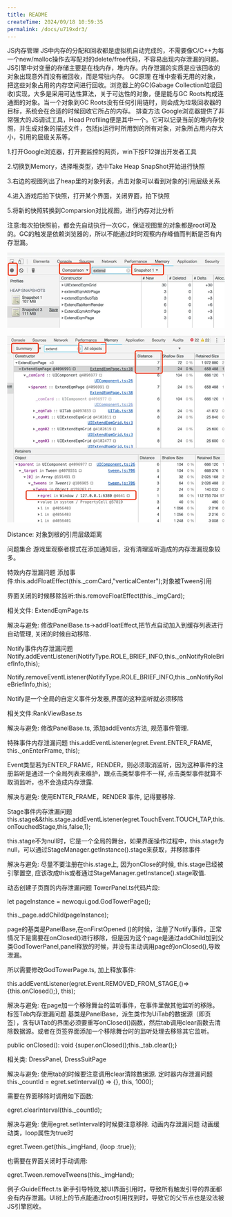```yaml
---
title: README
createTime: 2024/09/18 10:59:35
permalink: /docs/u719xdr3/
---
```

JS内存管理
JS中内存的分配和回收都是虚拟机自动完成的，不需要像C/C++为每一个new/malloc操作去写配对的delete/free代码，不容易出现内存泄漏的问题。JS引擎中对变量的存储主要是在栈内存，堆内存。内存泄漏的实质是应该回收的对象出现意外而没有被回收，而是常驻内存。
GC原理
在堆中查看无用的对象，把这些对象占用的内存空间进行回收。浏览器上的GC(Gabage Collection垃圾回收)实现，大多是采用可达性算法，关于可达性的对象，便是能与GC Roots构成连通图的对象。当一个对象到GC Roots没有任何引用链时，则会成为垃圾回收器的目标，系统会在合适的时候回收它所占的内存。
排查方法
Google浏览器提供了非常强大的JS调试工具，Head Profiling便是其中一个。它可以记录当前的堆内存快照，并生成对象的描述文件，包括js运行时所用到的所有对象，对象所占用内存大小，引用的层级关系等。
 
1.打开Google浏览器，打开要监控的网页，win下按F12弹出开发者工具
 

2.切换到Memory，选择堆类型，选中Take Heap SnapShot开始进行快照
 

3.右边的视图列出了heap里的对象列表，点击对象可以看到对象的引用层级关系
 

4.进入游戏后拍下快照，打开某个界面，关闭界面，拍下快照
 

5.将新的快照转换到Comparsion对比视图，进行内存对比分析
 

注意:每次拍快照前，都会先自动执行一次GC，保证视图里的对象都是root可及的。GC的触发是依赖浏览器的，所以不能通过时时观察内存峰值而判断是否有内存泄漏。
 

![alt text](image.png)
 
 
![alt text](image-1.png)
 

Distance: 对象到根的引用层级距离
 

问题集合
游戏里观察者模式在添加通知后，没有清理监听造成的内存泄漏现象较多。
 

特效内存泄漏问题
添加事件:this.addFloatEffect(this.\_comCard,"verticalCenter");对象被Tween引用
 

界面关闭的时候移除监听:this.removeFloatEffect(this.\_imgCard);
 

相关文件: ExtendEqmPage.ts
 

解决与避免: 修改PanelBase.ts->addFloatEffect,把节点自动加入到缓存列表进行自动管理, 关闭的时候自动移除.
 

Notify事件内存泄漏问题
Notify.addEventListener(NotifyType.ROLE\_BRIEF\_INFO,this.\_onNotifyRoleBriefInfo,this);
 

Notify.removeEventListener(NotifyType.ROLE\_BRIEF\_INFO,this.\_onNotifyRoleBriefInfo,this);
 

Notify是一个全局的自定义事件分发器,界面的这种监听就必须移除
 

相关文件:RankViewBase.ts
 

解决与避免: 修改PanelBase.ts, 添加addEvents方法, 规范事件管理.
 

特殊事件内存泄漏问题
this.addEventListener(egret.Event.ENTER\_FRAME, this.\_onEnterFrame, this);
 

Event类型若为ENTER\_FRAME，RENDER，则必须取消监听，因为这种事件的注册监听是通过一个全局列表来维护，跟点击类型事件不一样, 点击类型事件就算不取消监听，也不会造成内存泄露.
 

解决与避免: 使用ENTER\_FRAME，RENDER 事件, 记得要移除.
 

Stage事件内存泄漏问题
this.stage&&this.stage.addEventListener(egret.TouchEvent.TOUCH\_TAP,this.onTouchedStage,this,false,1);
 

this.stage不为null时，它是一个全局的舞台，如果界面操作过程中，this.stage为null，可以通过StageManager.getInstance().stage来获取，并移除事件
 

解决与避免: 尽量不要注册在this.stage上, 因为onClose的时候, this.stage已经被引擎置空, 应该改成this或者通过StageManager.getInstance().stage取值.
 

动态创建子页面的内存泄漏问题
TowerPanel.ts代码片段:
 

let pageInstance = newcqui.god.GodTowerPage();
 

this.\_page.addChild(pageInstance);
 

page的基类是PanelBase,在onFirstOpened ()的时候，注册了Notify事件，正常情况下是需要在onClosed()进行移除，但是因为这个page是通过addChild加到父类GodTowerPanel,panel释放的时候，并没有主动调用page的onClosed(),导致泄漏。
 

所以需要修改GodTowerPage.ts, 加上释放事件:
 

this.addEventListener(egret.Event.REMOVED\_FROM\_STAGE,()=>{this.onClosed();}, this);
 

解决与避免: 在page加一个移除舞台的监听事件，在事件里做其他监听的移除。
标签Tab内存泄漏问题
基类是PanelBase，派生类作为UiTab的数据源（即页签），含有UiTab的界面必须要重写onClosed()函数，然后tab调用clear函数去清除数据源。或者在页签界面添加一个移除舞台时的监听处理去移除其它监听。
 

public onClosed(): void {super.onClosed();this.\_tab.clear();}
 

相关类: DressPanel, DressSuitPage
 

解决与避免: 使用tab的时候要注意调用clear清除数据源.
定时器内存泄漏问题
this.\_countId = egret.setInterval(() => {}, this, 1000);
 

需要在界面移除时调用如下函数:
 

egret.clearInterval(this.\_countId);
 

解决与避免: 使用egret.setInterval的时候要注意移除.
 动画内存泄漏问题
动画缓动类，loop属性为true时
 

egret.Tween.get(this.\_imgHand, {loop :true});
 

也需要在界面关闭时手动调用:
 

egret.Tween.removeTweens(this.\_imgHand);
 

例子:GuideEffect.ts 新手引导特效,被UI界面引用时，导致所有触发引导的界面都会有内存泄漏。UI树上的节点能通过root引用找到时，导致它的父节点也是没法被JS引擎回收。
 